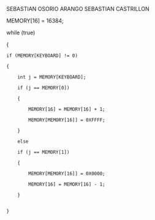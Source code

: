 
SEBASTIAN OSORIO ARANGO
SEBASTIAN CASTRILLON 


MEMORY[16] = 16384;

while (true)

{

	if (MEMORY[KEYBOARD] != 0)
	
	{
	
		int j = MEMORY[KEYBOARD];
		
		if (j == MEMORY[0])
		
		{
		
			MEMORY[16] = MEMORY[16] + 1;
			
			MEMORY[MEMORY[16]] = 0XFFFF;
			
		}
		
		else
		
		if (j == MEMORY[1])
		
		{
		
			MEMORY[MEMORY[16]] = 0X0000;
			
			MEMORY[16] = MEMORY[16] - 1;
			
		}
		

	}
